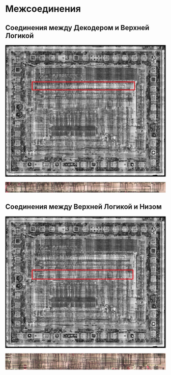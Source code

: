 # Межсоединения

## Соединения между Декодером и Верхней Логикой

![locator_rails1](imgstore/locator_rails1.jpg)

![rails1](imgstore/rails1.jpg)

## Соединения между Верхней Логикой и Низом

![locator_rails2](imgstore/locator_rails2.jpg)

![rails2](imgstore/rails2.jpg)
